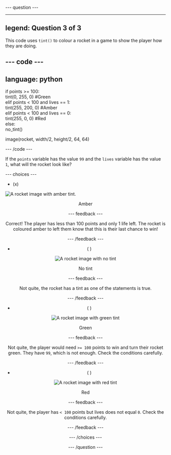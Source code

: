 --- question ---

---
legend: Question 3 of 3
---

This code uses `tint()` to colour a rocket in a game to show the player how they are doing.

--- code ---
---
language: python
---
if points >= 100:    
    tint(0, 255, 0) #Green   
elif points < 100 and lives == 1:   
  tint(255, 200, 0) #Amber    
elif points < 100 and lives == 0:     
  tint(255, 0, 0) #Red     
else:      
  no_tint()      

image(rocket, width/2, height/2, 64, 64)

--- /code ---

If the `points` variable has the value `99` and the `lives` variable has the value `1`, what will the rocket look like?

--- choices ---

- (x) 

![A rocket image with amber tint.](images/rocket_amber.png)
<div style="text-align: center;">Amber

 --- feedback ---

 Correct! The player has less than 100 points and only 1 life left. The rocket is coloured amber to left them know that this is their last chance to win!

 --- /feedback ---

- ( ) 

![A rocket image with no tint](images/rocket_original.png)
<div style="text-align: center;">No tint

 --- feedback ---

 Not quite, the rocket has a tint as one of the statements is true.

 --- /feedback ---

- ( ) 

![A rocket image with green tint](images/rocket_green.png)
<div style="text-align: center;">Green

 --- feedback ---

 Not quite, the player would need `>= 100` points to win and turn their rocket green. They have `99`, which is not enough. Check the conditions carefully.

 --- /feedback ---

- ( ) 

![A rocket image with red tint](images/rocket_red.png)
<div style="text-align: center;">Red

 --- feedback ---

 Not quite, the player has `< 100` points but lives does not equal `0`. Check the conditions carefully.

 --- /feedback ---

--- /choices ---

--- /question ---
